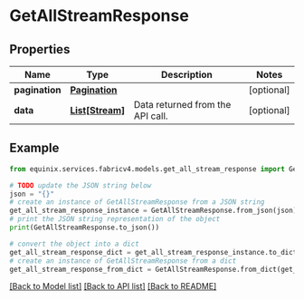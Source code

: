 # GetAllStreamResponse


## Properties

Name | Type | Description | Notes
------------ | ------------- | ------------- | -------------
**pagination** | [**Pagination**](Pagination.md) |  | [optional] 
**data** | [**List[Stream]**](Stream.md) | Data returned from the API call. | [optional] 

## Example

```python
from equinix.services.fabricv4.models.get_all_stream_response import GetAllStreamResponse

# TODO update the JSON string below
json = "{}"
# create an instance of GetAllStreamResponse from a JSON string
get_all_stream_response_instance = GetAllStreamResponse.from_json(json)
# print the JSON string representation of the object
print(GetAllStreamResponse.to_json())

# convert the object into a dict
get_all_stream_response_dict = get_all_stream_response_instance.to_dict()
# create an instance of GetAllStreamResponse from a dict
get_all_stream_response_from_dict = GetAllStreamResponse.from_dict(get_all_stream_response_dict)
```
[[Back to Model list]](../README.md#documentation-for-models) [[Back to API list]](../README.md#documentation-for-api-endpoints) [[Back to README]](../README.md)


